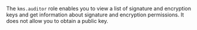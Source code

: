 The `kms.auditor` role enables you to view a list of signature and encryption keys and get information about signature and encryption permissions. It does not allow you to obtain a public key.